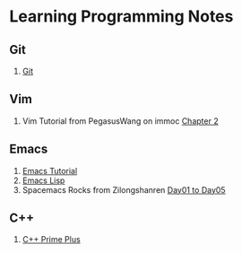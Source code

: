 # Learning Programming Notes
## Git
1. [Git](https://github.com/AdamYuWen/LearningProgramming/blob/master/git.md)
## Vim
1. Vim Tutorial from PegasusWang on immoc [Chapter 2](https://github.com/AdamYuWen/LearningProgramming/blob/master/vim_pegasuswang_immoc.md)
## Emacs
1. [Emacs Tutorial](https://github.com/AdamYuWen/LearningProgramming/blob/master/emacs_tutorial.md)
2. [Emacs Lisp](https://learnxinyminutes.com/docs/elisp/)
3. Spacemacs Rocks from Zilongshanren [Day01 to Day05](https://github.com/AdamYuWen/LearningProgramming/blob/master/spacemacs_rocks.md)
## C++
1. [C++ Prime Plus](https://github.com/AdamYuWen/CPP_Primer_Plus)
